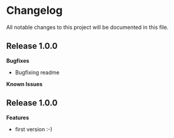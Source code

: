 # Changelog

All notable changes to this project will be documented in this file.

## Release 1.0.0

**Bugfixes**
- Bugfixing readme

**Known Issues**

## Release 1.0.0

**Features**
- first version :-)

